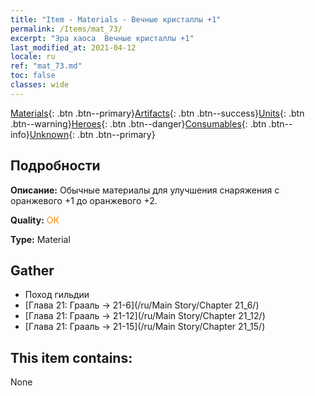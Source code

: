 ```yaml
---
title: "Item - Materials - Вечные кристаллы +1"
permalink: /Items/mat_73/
excerpt: "Эра хаоса  Вечные кристаллы +1"
last_modified_at: 2021-04-12
locale: ru
ref: "mat_73.md"
toc: false
classes: wide
---
```

 [Materials](/ru/Items/){: .btn .btn--primary}[Artifacts](/ru/Items/Artifacts/){: .btn .btn--success}[Units](/ru/Items/Units/){: .btn .btn--warning}[Heroes](/ru/Items/Heroes/){: .btn .btn--danger}[Consumables](/ru/Items/Consumables/){: .btn .btn--info}[Unknown](/ru/Items/Unknown/){: .btn .btn--primary}

## Подробности
 **Описание:** Обычные материалы для улучшения снаряжения c оранжевого +1 до оранжевого +2.

 **Quality:** <span style="color: #FF8C00">OK</span>

 **Type:** Material

## Gather

*    Поход гильдии 
*    [Глава 21: Грааль -> 21-6](/ru/Main Story/Chapter 21_6/) 
*    [Глава 21: Грааль -> 21-12](/ru/Main Story/Chapter 21_12/) 
*    [Глава 21: Грааль -> 21-15](/ru/Main Story/Chapter 21_15/) 

## This item contains:

  None

